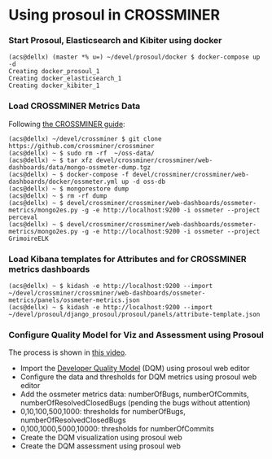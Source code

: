 # Using prosoul in CROSSMINER

### Start Prosoul, Elasticsearch and Kibiter using docker


```
(acs@dellx) (master *% u=) ~/devel/prosoul/docker $ docker-compose up -d
Creating docker_prosoul_1
Creating docker_elasticsearch_1
Creating docker_kibiter_1
```
### Load  CROSSMINER Metrics Data

Following [the CROSSMINER guide](https://github.com/crossminer/crossminer/tree/dev/web-dashboards/ossmeter-metrics#ossmeter-metrics-dashboard):

```
(acs@dellx) ~/devel/crossminer $ git clone https://github.com/crossminer/crossminer
(acs@dellx) ~ $ sudo rm -rf  ~/oss-data/
(acs@dellx) ~ $ tar xfz devel/crossminer/crossminer/web-dashboards/data/mongo-ossmeter-dump.tgz
(acs@dellx) ~ $ docker-compose -f devel/crossminer/crossminer/web-dashboards/docker/ossmeter.yml up -d oss-db
(acs@dellx) ~ $ mongorestore dump
(acs@dellx) ~ $ rm -rf dump
(acs@dellx) ~ $ devel/crossminer/crossminer/web-dashboards/ossmeter-metrics/mongo2es.py -g -e http://localhost:9200 -i ossmeter --project perceval
(acs@dellx) ~ $ devel/crossminer/crossminer/web-dashboards/ossmeter-metrics/mongo2es.py -g -e http://localhost:9200 -i ossmeter --project GrimoireELK
```

### Load Kibana templates for Attributes and for CROSSMINER metrics dashboards
```
(acs@dellx) ~ $ kidash -e http://localhost:9200 --import ~/devel/crossminer/crossminer/web-dashboards/ossmeter-metrics/panels/ossmeter-metrics.json
(acs@dellx) ~ $ kidash -e http://localhost:9200 --import ~/devel/prosoul/django_prosoul/prosoul/panels/attribute-template.json
```

### Configure Quality Model for Viz and Assessment using Prosoul

The process is shown in [this video](https://raw.githubusercontent.com/Bitergia/prosoul/master/prosoul-viz-assess.webm).

* Import the [Developer Quality Model](https://github.com/Bitergia/prosoul/blob/master/django_prosoul/prosoul/data/developer_model.json) (DQM) using prosoul web editor
* Configure the data and thresholds for DQM metrics using prosoul web editor
 * Add the ossmeter metrics data: numberOfBugs, numberOfCommits, numberOfResolvedClosedBugs (pending the bugs without attention)
 * 0,10,100,500,1000: thresholds for numberOfBugs, numberOfResolvedClosedBugs
 * 0,100,1000,5000,10000: thresholds for numberOfCommits
* Create the DQM visualization using prosoul web
* Create the DQM assessment using prosoul web
